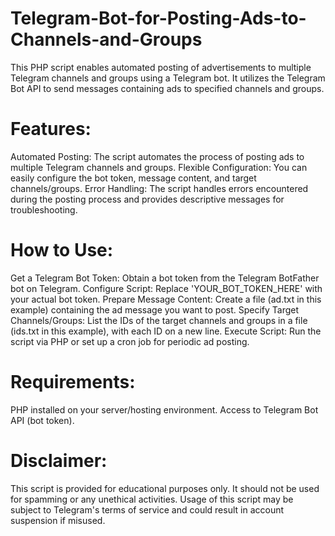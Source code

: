 # Telegram-Bot-for-Posting-Ads-to-Channels-and-Groups

This PHP script enables automated posting of advertisements to multiple Telegram channels and groups using a Telegram bot. It utilizes the Telegram Bot API to send messages containing ads to specified channels and groups.

# Features:
Automated Posting: The script automates the process of posting ads to multiple Telegram channels and groups.
Flexible Configuration: You can easily configure the bot token, message content, and target channels/groups.
Error Handling: The script handles errors encountered during the posting process and provides descriptive messages for troubleshooting.
# How to Use:
Get a Telegram Bot Token: Obtain a bot token from the Telegram BotFather bot on Telegram.
Configure Script: Replace 'YOUR_BOT_TOKEN_HERE' with your actual bot token.
Prepare Message Content: Create a file (ad.txt in this example) containing the ad message you want to post.
Specify Target Channels/Groups: List the IDs of the target channels and groups in a file (ids.txt in this example), with each ID on a new line.
Execute Script: Run the script via PHP or set up a cron job for periodic ad posting.
# Requirements:
PHP installed on your server/hosting environment.
Access to Telegram Bot API (bot token).
# Disclaimer:
This script is provided for educational purposes only. It should not be used for spamming or any unethical activities. Usage of this script may be subject to Telegram's terms of service and could result in account suspension if misused.
